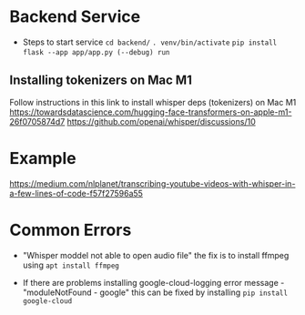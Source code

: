 # Backend Service

- Steps to start service
`cd backend/`
`. venv/bin/activate`
`pip install`
`flask --app app/app.py (--debug) run`

## Installing tokenizers on Mac M1
Follow instructions in this link to install whisper deps (tokenizers) on Mac M1
https://towardsdatascience.com/hugging-face-transformers-on-apple-m1-26f0705874d7
https://github.com/openai/whisper/discussions/10

# Example
https://medium.com/nlplanet/transcribing-youtube-videos-with-whisper-in-a-few-lines-of-code-f57f27596a55

# Common Errors
- "Whisper moddel not able to open audio file"
the fix is to install ffmpeg using ``apt install ffmpeg``

- If there are problems installing google-cloud-logging
error message - "moduleNotFound - google"
this can be fixed by installing ``pip install google-cloud``